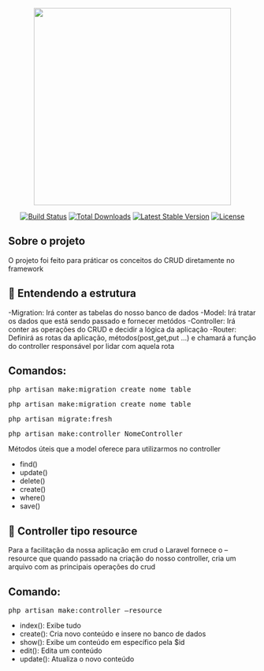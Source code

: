 <p align="center"><a href="https://laravel.com" target="_blank"><img src="https://raw.githubusercontent.com/laravel/art/master/logo-lockup/5%20SVG/2%20CMYK/1%20Full%20Color/laravel-logolockup-cmyk-red.svg" width="400"></a></p>

<p align="center">
<a href="https://travis-ci.org/laravel/framework"><img src="https://travis-ci.org/laravel/framework.svg" alt="Build Status"></a>
<a href="https://packagist.org/packages/laravel/framework"><img src="https://img.shields.io/packagist/dt/laravel/framework" alt="Total Downloads"></a>
<a href="https://packagist.org/packages/laravel/framework"><img src="https://img.shields.io/packagist/v/laravel/framework" alt="Latest Stable Version"></a>
<a href="https://packagist.org/packages/laravel/framework"><img src="https://img.shields.io/packagist/l/laravel/framework" alt="License"></a>
</p>

## Sobre o projeto

O projeto foi feito para práticar os conceitos do CRUD diretamente no framework

## 📝 Entendendo a estrutura

-Migration: Irá conter as tabelas do nosso banco de dados
-Model: Irá tratar os dados que está sendo passado e fornecer metódos
-Controller: Irá conter as operações do CRUD e decidir a lógica da aplicação
-Router: Definirá as rotas da aplicação, métodos(post,get,put ...) e chamará a função do controller responsável por lidar com aquela rota

<h2>Comandos:</h2>

<pre>php artisan make:migration create_nome_table</pre>
<pre>php artisan make:migration create_nome_table</pre>
<pre>php artisan migrate:fresh</pre>
<pre>php artisan make:controller NomeController</pre>

Métodos úteis que a model oferece para utilizarmos no controller

<ul>
    <li>find()</li>
    <li>update()</li>
    <li>delete()</li>
    <li>create()</li>
    <li>where()</li>
    <li>save()</li>
</ul>

## 📝 Controller tipo resource

Para a facilitação da nossa aplicação em crud o Laravel fornece o –resource que quando passado na criação do nosso controller, cria um arquivo com as principais operações do crud

<h2>Comando:</h2>

<pre>php artisan make:controller –resource</pre>
<ul>
    <li>index(): Exibe tudo</li>
    <li>create(): Cria novo conteúdo e insere no banco de dados</li>
    <li>show(): Exibe um conteúdo em específico pela $id</li>
    <li>edit(): Edita um conteúdo</li>
    <li>update(): Atualiza o novo conteúdo</li>
</ul>





